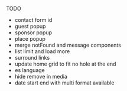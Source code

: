 TODO

- contact form id
- guest popup
- sponsor popup
- place popup
- merge notFound and message components
- list limit and load more
- surround links
- update home grid to fit no hole at the end
- es language 
- hide remove in media
- date start end with multi format available